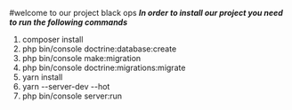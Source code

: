 #welcome to our project black ops
<strong><i>In order to install our project you need to run the following commands</i></strong>
1. composer install
2. php bin/console doctrine:database:create
3. php bin/console make:migration
4. php bin/console doctrine:migrations:migrate
5. yarn install
6. yarn --server-dev --hot
7. php bin/console server:run
